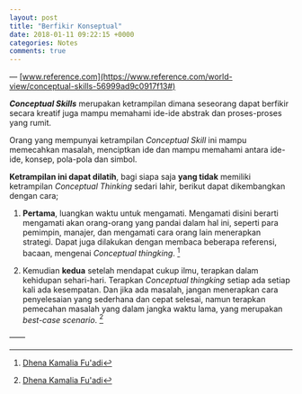 ```yaml
---
layout: post
title: "Berfikir Konseptual"
date: 2018-01-11 09:22:15 +0000
categories: Notes
comments: true
---
```

&mdash; [www.reference.com](https://www.reference.com/world-view/conceptual-skills-56999ad9c0917f13#)

***Conceptual Skills*** merupakan ketrampilan dimana seseorang dapat berfikir secara kreatif juga mampu memahami ide-ide abstrak dan proses-proses yang rumit.

Orang yang mempunyai ketrampilan *Conceptual Skill* ini mampu memecahkan masalah, menciptkan ide dan mampu memahami antara ide-ide, konsep, pola-pola dan simbol.

**Ketrampilan ini dapat dilatih**, bagi siapa saja **yang tidak** memiliki ketrampilan *Conceptual Thinking* sedari lahir, berikut dapat dikembangkan dengan cara;

1. **Pertama**, luangkan waktu untuk mengamati. Mengamati disini berarti mengamati akan orang-orang yang pandai dalam hal ini, seperti para pemimpin, manajer, dan mengamati cara orang lain menerapkan strategi. Dapat juga dilakukan dengan membaca beberapa referensi, bacaan, mengenai *Conceptual thingking*. [^1]

2. Kemudian **kedua** setelah mendapat cukup ilmu, terapkan dalam kehidupan sehari-hari. Terapkan *Conceptual thingking* setiap ada setiap kali ada kesempatan. Dan jika ada masalah, jangan menerapkan cara penyelesaian yang sederhana dan cepat selesai, namun terapkan pemecahan masalah yang dalam jangka waktu lama, yang merupakan *best-case scenario*. [^2]

&mdash;&mdash;

[^1]: [Dhena Kamalia Fu'adi](https://www.dictio.id/u/dhenakamalia)
[^2]: [Dhena Kamalia Fu'adi](https://www.dictio.id/u/dhenakamalia)


